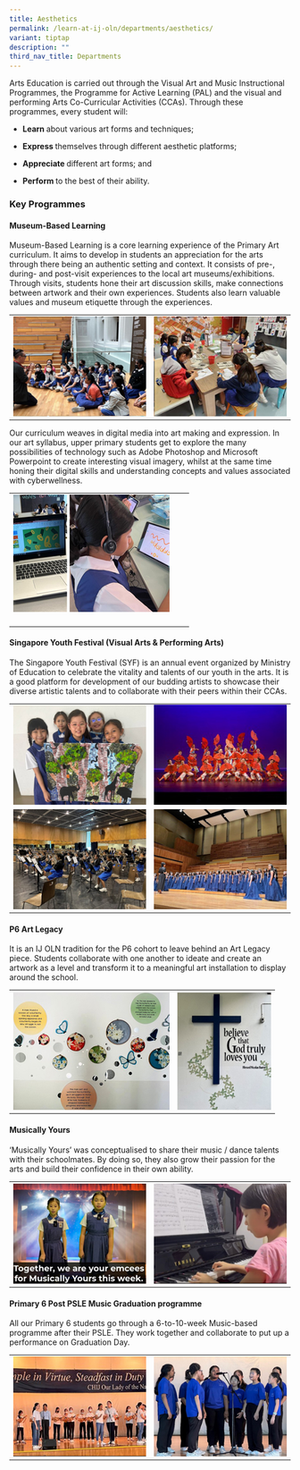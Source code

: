 ```yaml
---
title: Aesthetics
permalink: /learn-at-ij-oln/departments/aesthetics/
variant: tiptap
description: ""
third_nav_title: Departments
---
```

<p>Arts Education is carried out through the Visual Art and Music Instructional Programmes, the Programme for Active Learning (PAL) and the visual and performing Arts Co-Curricular Activities (CCAs). Through these programmes, every student will:</p><ul data-tight="true" class="tight"><li><p><strong>Learn </strong>about various art forms and techniques;</p></li><li><p><strong>Express </strong>themselves through different aesthetic platforms;</p></li><li><p><strong>Appreciate </strong>different art forms; and</p></li><li><p><strong>Perform </strong>to the best of their ability.</p></li></ul><h3>Key Programmes</h3><h4>Museum-Based Learning</h4><p>Museum-Based Learning is a core learning experience of the Primary Art curriculum. It aims to develop in students an appreciation for the arts through there being an authentic setting and context. It consists of pre-, during- and post-visit experiences to the local art museums/exhibitions. Through visits, students hone their art discussion skills, make connections between artwork and their own experiences. Students also learn valuable values and museum etiquette through the experiences.</p><table><tbody><tr><td rowspan="1" colspan="1"><div class="isomer-image-wrapper"><img height="auto" width="100%" alt="" src="/images/Depts/Aesthetics/Aesthetics1w.jpg"></div></td><td rowspan="1" colspan="1"><div class="isomer-image-wrapper"><img height="auto" width="100%" alt="" src="/images/Depts/Aesthetics/Aesthetics2w.jpg"></div></td></tr></tbody></table><p>Our curriculum weaves in digital media into art making and expression. In our art syllabus, upper primary students get to explore the many possibilities of technology such as Adobe Photoshop and Microsoft Powerpoint to create interesting visual imagery, whilst at the same time honing their digital skills and understanding concepts and values associated with cyberwellness.</p><table><tbody><tr><td rowspan="1" colspan="1"><div class="isomer-image-wrapper"><img height="auto" width="100%" alt="" src="/images/Depts/Aesthetics/Aesthetics3w.jpg"></div></td><td rowspan="1" colspan="1"><p></p></td><td rowspan="1" colspan="1"><p></p></td></tr><tr><td rowspan="1" colspan="1"><p></p></td><td rowspan="1" colspan="1"><p></p></td><td rowspan="1" colspan="1"><p></p></td></tr></tbody></table><h4>Singapore Youth Festival (Visual Arts &amp; Performing Arts)</h4><p>The Singapore Youth Festival (SYF) is an annual event organized by Ministry of Education to celebrate the vitality and talents of our youth in the arts. It is a good platform for development of our budding artists to showcase their diverse artistic talents and to collaborate with their peers within their CCAs.</p><table><tbody><tr><td rowspan="1" colspan="1"><div class="isomer-image-wrapper"><img height="auto" width="100%" alt="" src="/images/Depts/Aesthetics/Aesthetics4w.jpg"></div></td><td rowspan="1" colspan="1"><div class="isomer-image-wrapper"><img height="auto" width="100%" alt="" src="/images/Depts/Aesthetics/Aesthetics5w.jpg"></div></td></tr><tr><td rowspan="1" colspan="1"><div class="isomer-image-wrapper"><img height="auto" width="100%" alt="" src="/images/Depts/Aesthetics/Aesthetics6w.jpg"></div></td><td rowspan="1" colspan="1"><div class="isomer-image-wrapper"><img height="auto" width="100%" alt="" src="/images/Depts/Aesthetics/Aesthetics7w.jpg"></div></td></tr></tbody></table><h4>P6 Art Legacy</h4><p>It is an IJ OLN tradition for the P6 cohort to leave behind an Art Legacy piece. Students collaborate with one another to ideate and create an artwork as a level and transform it to a meaningful art installation to display around the school.</p><table><tbody><tr><th rowspan="1" colspan="1"><div class="isomer-image-wrapper"><img height="auto" width="100%" alt="" src="/images/Depts/Aesthetics/Aesthetics8w.jpg"></div></th><th rowspan="1" colspan="1"><div class="isomer-image-wrapper"><img height="auto" width="100%" alt="" src="/images/Depts/Aesthetics/Aesthetics9w.jpg"></div></th></tr></tbody></table><h4>Musically Yours</h4><p>‘Musically Yours’ was conceptualised to share their music / dance talents with their schoolmates. By doing so, they also grow their passion for the arts and build their confidence in their own ability.</p><table><tbody><tr><th rowspan="1" colspan="1"><div class="isomer-image-wrapper"><img height="auto" width="100%" alt="" src="/images/Depts/Aesthetics/Aesthetics10w.jpg"></div></th><th rowspan="1" colspan="1"><div class="isomer-image-wrapper"><img height="auto" width="100%" alt="" src="/images/Depts/Aesthetics/Aesthetics11w.jpg"></div></th></tr></tbody></table><h4>Primary 6 Post PSLE Music Graduation programme</h4><p>All our Primary 6 students go through a 6-to-10-week Music-based programme after their PSLE. They work together and collaborate to put up a performance on Graduation Day.</p><table><tbody><tr><td rowspan="1" colspan="1"><div class="isomer-image-wrapper"><img height="auto" width="100%" alt="" src="/images/Depts/Aesthetics/Aesthetics12w.jpg"></div></td><td rowspan="1" colspan="1"><div class="isomer-image-wrapper"><img height="auto" width="100%" alt="" src="/images/Depts/Aesthetics/Aesthetics13w.jpg"></div></td></tr></tbody></table><p></p>
